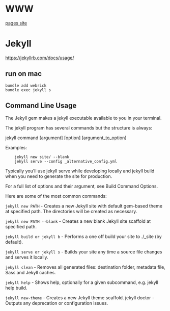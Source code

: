 # WWW
[pages site](http://127.0.0.1:4000)


# Jekyll

https://jekyllrb.com/docs/usage/


## run on mac

```
bundle add webrick
bundle exec jekyll s 
```        

## Command Line Usage
The Jekyll gem makes a jekyll executable available to you in your terminal.

The jekyll program has several commands but the structure is always:

jekyll command [argument] [option] [argument_to_option]

Examples:
```
    jekyll new site/ --blank
    jekyll serve --config _alternative_config.yml
```
Typically you’ll use jekyll serve while developing locally and jekyll build when you need to generate the site for production.

For a full list of options and their argument, see Build Command Options.

Here are some of the most common commands:


`jekyll new PATH` - Creates a new Jekyll site with default gem-based theme at specified path. The directories will be created as necessary.

`jekyll new PATH --blank` - Creates a new blank Jekyll site scaffold at specified path.

`jekyll build or jekyll b` - Performs a one off build your site to ./_site (by default).

`jekyll serve or jekyll s` - Builds your site any time a source file changes and serves it locally.

`jekyll clean` - Removes all generated files: destination folder, metadata file, Sass and Jekyll caches.

`jekyll help` - Shows help, optionally for a given subcommand, e.g. jekyll help build.

`jekyll new-theme` - Creates a new Jekyll theme scaffold.
jekyll doctor - Outputs any deprecation or configuration issues.
